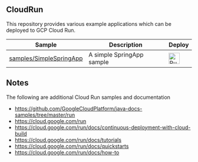 CloudRun
--------
This repository provides various example applications which can be deployed to GCP Cloud Run.

|           Sample                |        Description       |     Deploy    |
| ------------------------------- | ------------------------ | ------------- |
|[samples/SimpleSpringApp](samples/SimpleSpringApp/) | A simple SpringApp sample | [<img src="https://storage.googleapis.com/cloudrun/button.svg" alt="Run on Google Cloud" height="30">][run_button_simplespringapp] |

Notes
-----
The following are additional Cloud Run samples and documentation
- https://github.com/GoogleCloudPlatform/java-docs-samples/tree/master/run
- https://cloud.google.com/run
- https://cloud.google.com/run/docs/continuous-deployment-with-cloud-build
- https://cloud.google.com/run/docs/tutorials
- https://cloud.google.com/run/docs/quickstarts
- https://cloud.google.com/run/docs/how-to

[run_button_simplespringapp]: https://deploy.cloud.run/?git_repo=https://github.com/tpayne/CloudRun&dir=samples/SimpleSpringApp

